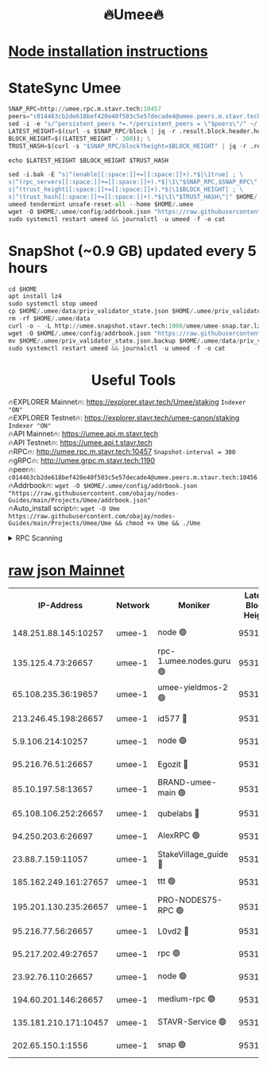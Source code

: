 <h1 align="center"> 🔥Umee🔥</h1>


[Node installation instructions](https://github.com/obajay/nodes-Guides/tree/main/Projects/Umee)
=
# StateSync Umee
```python
SNAP_RPC=http://umee.rpc.m.stavr.tech:10457
peers="c014463cb2de618bef420e40f503c5e57decade4@umee.peers.m.stavr.tech:10456"
sed -i -e "s/^persistent_peers *=.*/persistent_peers = \"$peers\"/" ~/.umee/config/config.toml
LATEST_HEIGHT=$(curl -s $SNAP_RPC/block | jq -r .result.block.header.height); \
BLOCK_HEIGHT=$((LATEST_HEIGHT - 300)); \
TRUST_HASH=$(curl -s "$SNAP_RPC/block?height=$BLOCK_HEIGHT" | jq -r .result.block_id.hash)

echo $LATEST_HEIGHT $BLOCK_HEIGHT $TRUST_HASH

sed -i.bak -E "s|^(enable[[:space:]]+=[[:space:]]+).*$|\1true| ; \
s|^(rpc_servers[[:space:]]+=[[:space:]]+).*$|\1\"$SNAP_RPC,$SNAP_RPC\"| ; \
s|^(trust_height[[:space:]]+=[[:space:]]+).*$|\1$BLOCK_HEIGHT| ; \
s|^(trust_hash[[:space:]]+=[[:space:]]+).*$|\1\"$TRUST_HASH\"|" $HOME/.umee/config/config.toml
umeed tendermint unsafe-reset-all --home $HOME/.umee
wget -O $HOME/.umee/config/addrbook.json "https://raw.githubusercontent.com/obajay/nodes-Guides/main/Projects/Umee/addrbook.json"
sudo systemctl restart umeed && journalctl -u umeed -f -o cat
```
# SnapShot (~0.9 GB) updated every 5 hours
```python
cd $HOME
apt install lz4
sudo systemctl stop umeed
cp $HOME/.umee/data/priv_validator_state.json $HOME/.umee/priv_validator_state.json.backup
rm -rf $HOME/.umee/data
curl -o - -L http://umee.snapshot.stavr.tech:1000/umee/umee-snap.tar.lz4 | lz4 -c -d - | tar -x -C $HOME/.umee --strip-components 2
wget -O $HOME/.umee/config/addrbook.json "https://raw.githubusercontent.com/obajay/nodes-Guides/main/Projects/Umee/addrbook.json"
mv $HOME/.umee/priv_validator_state.json.backup $HOME/.umee/data/priv_validator_state.json
sudo systemctl restart umeed && journalctl -u umeed -f -o cat
```
 <h1 align="center"> Useful Tools</h1>

🔥EXPLORER Mainnet🔥:      https://explorer.stavr.tech/Umee/staking             `Indexer "ON"` \
🔥EXPLORER Testnet🔥:        https://explorer.stavr.tech/umee-canon/staking      `Indexer "ON"` \
🔥API Mainnet🔥:                   https://umee.api.m.stavr.tech \
🔥API Testnet🔥:                     https://umee.api.t.stavr.tech \
🔥RPC🔥:                                   http://umee.rpc.m.stavr.tech:10457                     `Snapshot-interval = 300` \
🔥gRPC🔥:                              http://umee.grpc.m.stavr.tech:1190 \
🔥peer🔥:                     `c014463cb2de618bef420e40f503c5e57decade4@umee.peers.m.stavr.tech:10456` \
🔥Addrbook🔥:    ```wget -O $HOME/.umee/config/addrbook.json "https://raw.githubusercontent.com/obajay/nodes-Guides/main/Projects/Umee/addrbook.json"``` \
🔥Auto_install script🔥: ```wget -O Ume https://raw.githubusercontent.com/obajay/nodes-Guides/main/Projects/Umee/Ume && chmod +x Ume && ./Ume```

<details>
<summary>RPC Scanning</summary>

<h2 align="center"> We scan nodes in real time every 4 hours. And we provide the final result of RPC endpoints.
We cannot influence the operation of these nodes in any way. </h2>


```python
If Voting Power is higher than 0 --> then the Node is a validator of the network and may be subject to attack and be a potential threat to the chain.
```
```python
We marked such validators with a red symbol
```

</details>

[raw json Mainnet](https://rpc-check.umeem.stavr.tech/umeem/rpc-umeem-result.json)
=



<table><tr><th>IP-Address</th><th>Network</th><th>Moniker</th><th>Latest Block Height</th><th>Earliest Block Height</th><th>Catching Up</th><th>Voting Power</th><th>Scan Time</th></tr><tr><td>148.251.88.145:10257</td><td>umee-1</td><td>node 🟢</td><td>9531280</td><td>5050395</td><td>False</td><td>0</td><td>2023-12-04T14:17:19.602783878UTC</td></tr><tr><td>135.125.4.73:26657</td><td>umee-1</td><td>rpc-1.umee.nodes.guru 🟢</td><td>9531296</td><td>5167386</td><td>False</td><td>0</td><td>2023-12-04T14:18:52.660570752UTC</td></tr><tr><td>65.108.235.36:19657</td><td>umee-1</td><td>umee-yieldmos-2 🟢</td><td>9531274</td><td>6986686</td><td>False</td><td>0</td><td>2023-12-04T14:16:42.269847645UTC</td></tr><tr><td>213.246.45.198:26657</td><td>umee-1</td><td>id577 🔴</td><td>9531281</td><td>7100001</td><td>False</td><td>35121267</td><td>2023-12-04T14:17:24.066173504UTC</td></tr><tr><td>5.9.106.214:10257</td><td>umee-1</td><td>node 🟢</td><td>9531291</td><td>7942001</td><td>False</td><td>0</td><td>2023-12-04T14:18:23.257435907UTC</td></tr><tr><td>95.216.76.51:26657</td><td>umee-1</td><td>Egozit 🔴</td><td>9531296</td><td>8262001</td><td>False</td><td>38066805</td><td>2023-12-04T14:18:52.324579419UTC</td></tr><tr><td>85.10.197.58:13657</td><td>umee-1</td><td>BRAND-umee-main 🟢</td><td>9531284</td><td>8427832</td><td>False</td><td>0</td><td>2023-12-04T14:17:39.423298100UTC</td></tr><tr><td>65.108.106.252:26657</td><td>umee-1</td><td>qubelabs 🔴</td><td>9531284</td><td>8825432</td><td>False</td><td>37172936</td><td>2023-12-04T14:17:39.813339498UTC</td></tr><tr><td>94.250.203.6:26697</td><td>umee-1</td><td>AlexRPC 🟢</td><td>9531283</td><td>8910001</td><td>False</td><td>0</td><td>2023-12-04T14:17:37.047606166UTC</td></tr><tr><td>23.88.7.159:11057</td><td>umee-1</td><td>StakeVillage_guide 🔴</td><td>9531290</td><td>9137726</td><td>False</td><td>1315036</td><td>2023-12-04T14:18:13.585903908UTC</td></tr><tr><td>185.162.249.161:27657</td><td>umee-1</td><td>ttt 🟢</td><td>9531288</td><td>9321953</td><td>False</td><td>0</td><td>2023-12-04T14:18:07.085681822UTC</td></tr><tr><td>195.201.130.235:26657</td><td>umee-1</td><td>PRO-NODES75-RPC 🟢</td><td>9531290</td><td>9431290</td><td>False</td><td>0</td><td>2023-12-04T14:18:18.039350900UTC</td></tr><tr><td>95.216.77.56:26657</td><td>umee-1</td><td>L0vd2 🔴</td><td>9531299</td><td>9431299</td><td>False</td><td>37848770</td><td>2023-12-04T14:19:07.913806977UTC</td></tr><tr><td>95.217.202.49:27657</td><td>umee-1</td><td>rpc 🟢</td><td>9531288</td><td>9440090</td><td>False</td><td>0</td><td>2023-12-04T14:18:06.837018425UTC</td></tr><tr><td>23.92.76.110:26657</td><td>umee-1</td><td>node 🟢</td><td>9531302</td><td>9468001</td><td>False</td><td>0</td><td>2023-12-04T14:19:29.415913740UTC</td></tr><tr><td>194.60.201.146:26657</td><td>umee-1</td><td>medium-rpc 🟢</td><td>9531282</td><td>9484365</td><td>False</td><td>0</td><td>2023-12-04T14:17:30.614755974UTC</td></tr><tr><td>135.181.210.171:10457</td><td>umee-1</td><td>STAVR-Service 🟢</td><td>9531297</td><td>9529001</td><td>False</td><td>0</td><td>2023-12-04T14:18:59.345324417UTC</td></tr><tr><td>202.65.150.1:1556</td><td>umee-1</td><td>snap 🟢</td><td>9531290</td><td>9529863</td><td>False</td><td>0</td><td>2023-12-04T14:18:18.886724038UTC</td></tr></table>